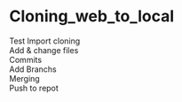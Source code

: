 # Cloning_web_to_local
Test Import cloning  
Add & change files  
Commits   
Add Branchs  
Merging  
Push to repot  
